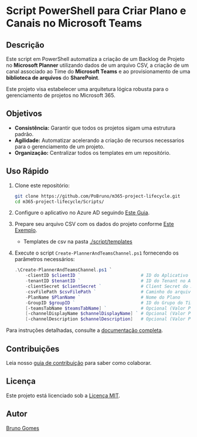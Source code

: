 # Script PowerShell para Criar Plano e Canais no Microsoft Teams

## Descrição

Este script em PowerShell automatiza a criação de um Backlog de Projeto no **Microsoft Planner** utilizando dados de um arquivo CSV, a criação de um canal associado ao Time do **Microsoft Teams** e ao provisionamento de uma **biblioteca de arquivos** do **SharePoint**.

Este projeto visa estabelecer uma arquitetura lógica robusta para o gerenciamento de projetos no Microsoft 365.

## Objetivos

- **Consistência:** Garantir que todos os projetos sigam uma estrutura padrão.
- **Agilidade:** Automatizar acelerando a criação de recursos necessarios para o gerenciamento de um projeto.
- **Organização:** Centralizar todos os templates em um repositório.

## Uso Rápido

1. Clone este repositório:
    ```bash
    git clone https://github.com/PoBruno/m365-project-lifecycle.git
    cd m365-project-lifecycle/Scripts/
    ```

2. Configure o aplicativo no Azure AD seguindo [Este Guia](./docs/azure-ad-setup.md).

3. Prepare seu arquivo CSV com os dados do projeto conforme [Este Exemplo](./docs/csv-templates.md).
    - Templates de csv na pasta [./script/templates](./script/templates)

4. Execute o script `Create-PlannerAndTeamsChannel.ps1` fornecendo os parâmetros necessários:

    ```powershell
    .\Create-PlannerAndTeamsChannel.ps1 `
        -clientID $clientID `                       # ID do Aplicativo no Azure AD
        -tenantID $tenantID `                       # ID do Tenant no Azure AD
        -clientSecret $clientSecret `               # Client Secret do Aplicativo no Azure AD
        -csvFilePath $csvFilePath `                 # Caminho do arquivo CSV
        -PlanName $PlanName `                       # Nome do Plano
        -GroupID $groupID `                         # ID do Grupo do Time
        [-teamsTabName $teamsTabName] `             # Opcional (Valor Padrão: {"Planner"})
        [-channelDisplayName $channelDisplayName] ` # Opcional (Valor Padrão: {-PlanName})
        [-channelDescription $channelDescription]   # Opcional (Valor Padrão: "Projeto - {-PlanName}")

Para instruções detalhadas, consulte a [documentação completa](./docs/overview.md).

## Contribuições

Leia nosso [guia de contribuição](./docs/contributing.md) para saber como colaborar.

## Licença

Este projeto está licenciado sob a [Licença MIT](./LICENSE.md).

## Autor

[Bruno Gomes](https://github.com/PoBruno)
